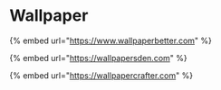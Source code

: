 # Wallpaper

{% embed url="https://www.wallpaperbetter.com" %}

{% embed url="https://wallpapersden.com" %}

{% embed url="https://wallpapercrafter.com" %}
